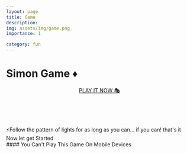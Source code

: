 ```yaml
---
layout: page
title: Game
description: 
img: assets/img/game.png
importance: 1

category: fun
---
```


# Simon Game ♦

<p align="center">
  <a href="(https://awwais.me/Game.github.io/)">PLAY IT NOW 🎭</a>

</p>

<br>
<br>
<br>
<br>
⚡Follow the pattern of lights for as long as you can... if you can! that's it Now let get Started

<br>
#### You Can't Play This Game On Mobile Devices


